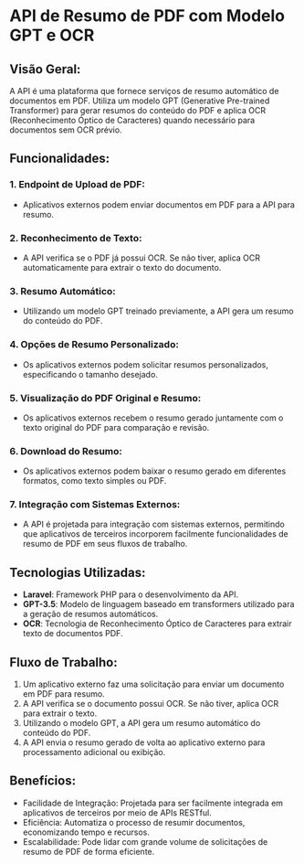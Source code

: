 # API de Resumo de PDF com Modelo GPT e OCR

## Visão Geral:

A API é uma plataforma que fornece serviços de resumo automático de documentos em PDF. Utiliza um modelo GPT (Generative Pre-trained Transformer) para gerar resumos do conteúdo do PDF e aplica OCR (Reconhecimento Óptico de Caracteres) quando necessário para documentos sem OCR prévio.

## Funcionalidades:

### 1. Endpoint de Upload de PDF:

- Aplicativos externos podem enviar documentos em PDF para a API para resumo.

### 2. Reconhecimento de Texto:

- A API verifica se o PDF já possui OCR. Se não tiver, aplica OCR automaticamente para extrair o texto do documento.

### 3. Resumo Automático:

- Utilizando um modelo GPT treinado previamente, a API gera um resumo do conteúdo do PDF.

### 4. Opções de Resumo Personalizado:

- Os aplicativos externos podem solicitar resumos personalizados, especificando o tamanho desejado.

### 5. Visualização do PDF Original e Resumo:

- Os aplicativos externos recebem o resumo gerado juntamente com o texto original do PDF para comparação e revisão.

### 6. Download do Resumo:

- Os aplicativos externos podem baixar o resumo gerado em diferentes formatos, como texto simples ou PDF.

### 7. Integração com Sistemas Externos:

- A API é projetada para integração com sistemas externos, permitindo que aplicativos de terceiros incorporem facilmente funcionalidades de resumo de PDF em seus fluxos de trabalho.

## Tecnologias Utilizadas:

- **Laravel**: Framework PHP para o desenvolvimento da API.
- **GPT-3.5**: Modelo de linguagem baseado em transformers utilizado para a geração de resumos automáticos.
- **OCR**: Tecnologia de Reconhecimento Óptico de Caracteres para extrair texto de documentos PDF.

## Fluxo de Trabalho:

1. Um aplicativo externo faz uma solicitação para enviar um documento em PDF para resumo.
2. A API verifica se o documento possui OCR. Se não tiver, aplica OCR para extrair o texto.
3. Utilizando o modelo GPT, a API gera um resumo automático do conteúdo do PDF.
4. A API envia o resumo gerado de volta ao aplicativo externo para processamento adicional ou exibição.

## Benefícios:

- Facilidade de Integração: Projetada para ser facilmente integrada em aplicativos de terceiros por meio de APIs RESTful.
- Eficiência: Automatiza o processo de resumir documentos, economizando tempo e recursos.
- Escalabilidade: Pode lidar com grande volume de solicitações de resumo de PDF de forma eficiente.

